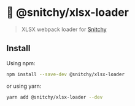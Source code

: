 # 👀 @snitchy/xlsx-loader

> XLSX webpack loader for [Snitchy](https://github.com/epicagency/snitchy)

## Install

Using npm:

```sh
npm install --save-dev @snitchy/xlsx-loader
```

or using yarn:

```sh
yarn add @snitchy/xlsx-loader --dev
```
